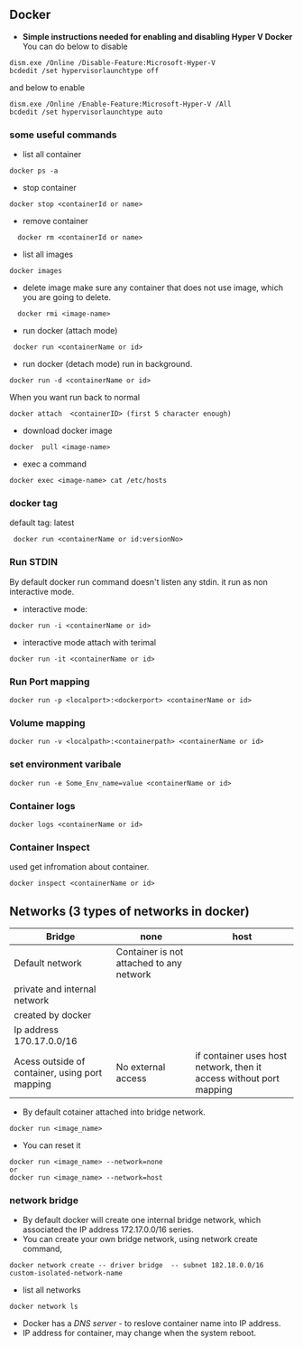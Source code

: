 ## Docker

- **Simple instructions needed for enabling and disabling Hyper V Docker**
You can do below to disable
```shell
dism.exe /Online /Disable-Feature:Microsoft-Hyper-V
bcdedit /set hypervisorlaunchtype off
```
and below to enable
```shell
dism.exe /Online /Enable-Feature:Microsoft-Hyper-V /All
bcdedit /set hypervisorlaunchtype auto 
```

### some useful commands
- list all container
```
docker ps -a
```
- stop container
```
docker stop <containerId or name>
```
- remove container
```
  docker rm <containerId or name>
```
- list all images
```
docker images
```
- delete image
    make sure any container that does not use image, which you are going to delete.
```
  docker rmi <image-name>
 ```

 - run docker (attach mode)
 ```
  docker run <containerName or id>
  ```
  - run docker (detach mode) run in background.
   ```
  docker run -d <containerName or id>
  ```
  When you want run back to normal 
  ```
  docker attach  <containerID> (first 5 character enough)
  ```
  
  - download docker image
  ```
  docker  pull <image-name>
  ```
  - exec a command 
  ```
  docker exec <image-name> cat /etc/hosts
  ```  
 ### docker tag
 default tag: latest
  
 ```
  docker run <containerName or id:versionNo>
```
### Run STDIN
By default docker run command doesn't listen any stdin. it run as non interactive mode.
- interactive mode:
```
docker run -i <containerName or id>
 ```
 - interactive mode attach with terimal 
 ```
docker run -it <containerName or id>
 ```
 
 ###  Run Port mapping
 ```
 docker run -p <localport>:<dockerport> <containerName or id>
 ```
 ### Volume mapping
 
 ```
 docker run -v <localpath>:<containerpath> <containerName or id>
 ```
  ### set environment varibale 
  ```
 docker run -e Some_Env_name=value <containerName or id>
 ```
 ### Container logs
 ``` 
 docker logs <containerName or id>
 ```
 ### Container Inspect 
  used get infromation about container.
  ```
  docker inspect <containerName or id>
  ```
  
  ## Networks (3 types of networks in docker)
  |Bridge|none|host|
  |------|---|-----|
  |Default network|Container is not attached to any network | |
  | private and internal network| | |
  |created by docker| | |
  |Ip address 170.17.0.0/16 ||
  |Acess outside of container, using port mapping|No external access|if container uses host network, then it access without port mapping| 
  
  - By default cotainer attached into bridge network.
  ```
  docker run <image_name> 
  ```
  - You can reset it 
  ```
  docker run <image_name> --network=none 
  or 
  docker run <image_name> --network=host
  ```
  
  ### network bridge 
  -   By default docker will create one internal bridge network, which associated the IP address 172.17.0.0/16 series.
  - You can create your own bridge network,  using network create command,
  ```
  docker network create -- driver bridge  -- subnet 182.18.0.0/16 custom-isolated-network-name  
  ```
  - list all networks
  ```
  docker network ls
  ```
  - Docker has a *DNS server* - to reslove container name into IP address. 
  - IP address for container, may change when the system reboot.
  
    
     
  


